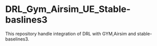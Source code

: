 # DRL_Gym_Airsim_UE_Stable-baslines3
This repository handle integration of DRL with GYM,Airsim and stable-baselines3.
